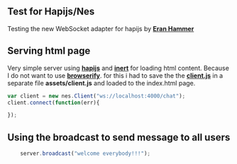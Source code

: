## Test for Hapijs/Nes
Testing the new WebSocket adapter for hapijs by [**Eran Hammer**](https://github.com/hueniverse)

## Serving html page
Very simple server using [**hapijs**](https://www.npmjs.com/package/hapi) and [**inert**](https://www.npmjs.com/package/inert) for loading html content. Because I do not want to use [**browserify**](https://www.npmjs.com/package/browserify).
for this i had to save the the [**client.js**](https://github.com/hapijs/nes/blob/master/lib/client.js) in a separate file **assets/client.js** and loaded to the index.html page.
```js
var client = new nes.Client("ws://localhost:4000/chat");
client.connect(function(err){

});
```

## Using the broadcast to send message to all users

```js
    server.broadcast("welcome everybody!!!");
```
